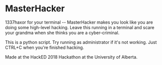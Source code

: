 # MasterHacker
1337haxor for your terminal -- MasterHacker makes you look like you are doing some high-level hacking.
Leave this running in a terminal and scare your grandma when she thinks you are a cyber-criminal.

This is a python script. Try running as administrator if it's not working.
Just CTRL+C when you're finished hacking.

Made at the HackED 2018 Hackathon at the University of Alberta.
